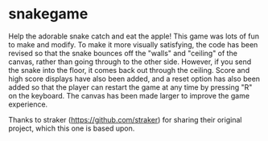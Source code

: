 # snakegame
Help the adorable snake catch and eat the apple! This game was lots of fun to make and modify. To make it more visually satisfying, the code has been revised so that the snake bounces off the "walls" and "ceiling" of the canvas, rather than going through to the other side. However, if you send the snake into the floor, it comes back out through the ceiling. Score and high score displays have also been added, and a reset option has also been added so that the player can restart the game at any time by pressing "R" on the keyboard. The canvas has been made larger to improve the game experience.

Thanks to straker (https://github.com/straker) for sharing their original project, which this one is based upon.
